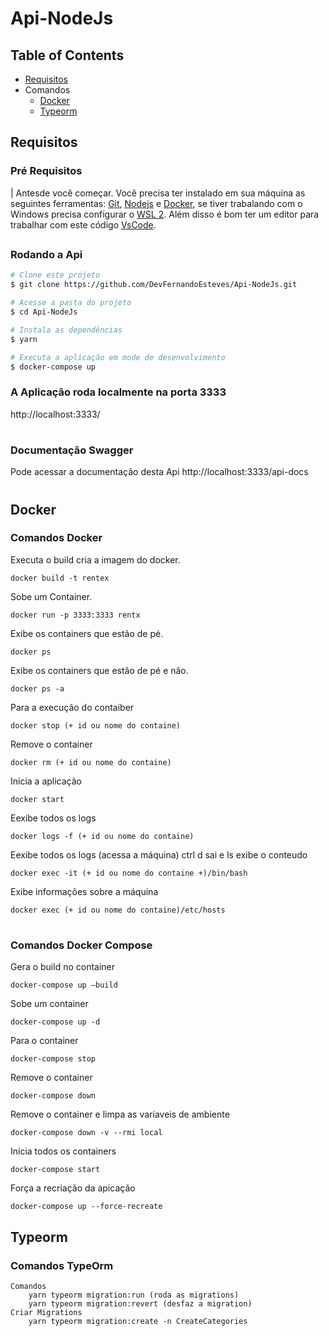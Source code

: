 # Api-NodeJs

## Table of Contents

* [Requisitos](#requisitos)
* Comandos
    * [Docker](#docker)
    * [Typeorm](#typeorm)

## Requisitos
### Pré Requisitos
| Antesde você começar. Você precisa ter instalado em sua máquina as seguintes ferramentas: [Git](https://git-scm.com/), [Nodejs](https://nodejs.org/en/) e [Docker](https://docs.docker.com/get-docker/), se tiver trabalando com o Windows precisa configurar o [WSL 2](https://docs.docker.com/desktop/windows/wsl/).
Além disso é bom ter um editor para trabalhar com este código [VsCode](https://code.visualstudio.com/).
##

### Rodando a Api
```bash
# Clone este projeto
$ git clone https://github.com/DevFernandoEsteves/Api-NodeJs.git

# Acesse a pasta do projeto
$ cd Api-NodeJs

# Instala as dependências
$ yarn

# Executa a aplicação em mode de desenvolvimento
$ docker-compose up

```
### A Aplicação roda localmente na porta 3333
http://localhost:3333/
#
### Documentação Swagger 
Pode acessar a documentação desta Api
http://localhost:3333/api-docs
#

## Docker

### Comandos Docker

Executa o build cria a imagem do docker.
    
    docker build -t rentex
    
Sobe um Container.

    docker run -p 3333:3333 rentx
    
Exibe os containers que estão de pé.

    docker ps 
    
Exibe os containers que estão de pé e não.
   
    docker ps -a
    
Para a execução do contaiber

    docker stop (+ id ou nome do containe)
    
Remove o container

    docker rm (+ id ou nome do containe)
    
Inícia a aplicação

    docker start
        
Eexibe todos os logs

    docker logs -f (+ id ou nome do containe)

Eexibe todos os logs  (acessa a máquina) ctrl d sai e ls exibe o conteudo

    docker exec -it (+ id ou nome do containe +)/bin/bash
    
Exibe informações sobre a máquina

    docker exec (+ id ou nome do containe)/etc/hosts
    
#
### Comandos Docker Compose
    
Gera o build no container

    docker-compose up —build
    
Sobe um container

    docker-compose up -d
    
Para o container

    docker-compose stop
    
Remove o container

    docker-compose down
    
Remove o container e limpa as variaveis de ambiente

    docker-compose down -v --rmi local
    
Inícia todos os containers

    docker-compose start
    
Força a recriação da apicação

    docker-compose up --force-recreate

## Typeorm

### Comandos TypeOrm

    Comandos
    	yarn typeorm migration:run (roda as migrations)
    	yarn typeorm migration:revert (desfaz a migration)
    Criar Migrations
    	yarn typeorm migration:create -n CreateCategories
